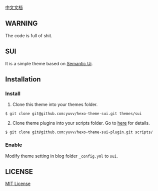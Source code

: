 [中文文档](https://yuvv.github.io/2017/02/04/hexo-theme-sui-docs/)

## WARNING
The code is full of shit.

## SUI
It is a simple theme based on [Semantic Ui](http://semantic-ui.com/).

## Installation

### Install

1. Clone this theme into your themes folder.
```shell
$ git clone git@github.com:yuvv/hexo-theme-sui.git themes/sui
```
2. Clone theme plugins into your scripts folder. Go to [here](https://github.com/Yuvv/hexo-theme-sui-plugin) for details.
```shell
$ git clone git@github.com:yuvv/hexo-theme-sui-plugin.git scripts/
```
### Enable

Modify theme setting in blog folder `_config.yml` to `sui`.

## LICENSE

[MIT License](LICENSE)
